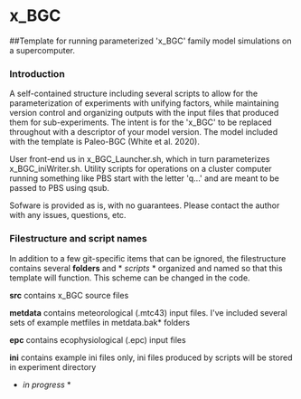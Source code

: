 # x_BGC
##Template for running parameterized 'x_BGC' family model simulations on a supercomputer.

### Introduction
A self-contained structure including several scripts to allow for the parameterization of experiments with unifying factors, while maintaining version control and organizing outputs with the input files that produced them for sub-experiments.
The intent is for the 'x_BGC' to be replaced throughout with a descriptor of your model version. The model included with the template is Paleo-BGC (White et al. 2020).

User front-end us in x_BGC_Launcher.sh, which in turn parameterizes x_BGC_iniWriter.sh.
Utility scripts for operations on a cluster computer running something like PBS start with the letter 'q...' and are meant to be passed to PBS using qsub.

Sofware is provided as is, with no guarantees. Please contact the author with any issues, questions, etc.

### Filestructure and script names
In addition to a few git-specific items that can be ignored, the filestructure contains several **folders** and * *scripts* * organized and named so that this template will function. This scheme can be changed in the code.

**src** contains x_BGC source files

**metdata** contains meteorological (.mtc43) input files. I've included several sets of example metfiles in metdata.bak* folders

**epc** contains ecophysiological (.epc) input files

**ini** contains example ini files only, ini files produced by scripts will be stored in experiment directory

* *in progress* *
